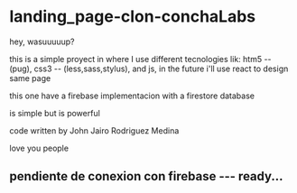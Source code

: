 # landing_page-clon-conchaLabs

hey, wasuuuuup?

this is a simple proyect in where I use different tecnologies lik: htm5 -- (pug), css3 -- (less,sass,stylus), and js, in the future i'll use react to design same page

this one have a firebase implementacion with a firestore database

is simple but is powerful

code written by John Jairo Rodriguez Medina 

love you people



## pendiente de conexion con firebase --- ready...
